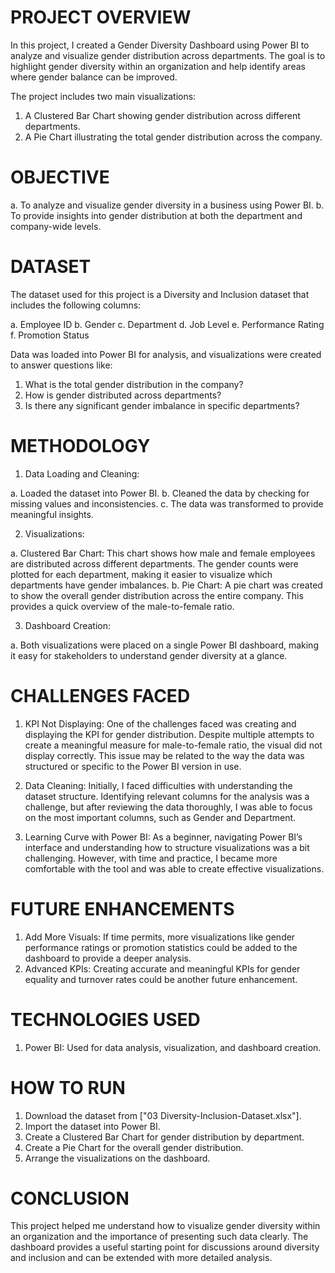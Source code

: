 # PROJECT OVERVIEW
In this project, I created a Gender Diversity Dashboard using Power BI to analyze and visualize gender distribution across departments. The goal is to highlight gender diversity within an organization and help identify areas where gender balance can be improved.

The project includes two main visualizations:

1. A Clustered Bar Chart showing gender distribution across different departments.
2. A Pie Chart illustrating the total gender distribution across the company.

# OBJECTIVE
a. To analyze and visualize gender diversity in a business using Power BI.
b. To provide insights into gender distribution at both the department and company-wide levels.

# DATASET 
The dataset used for this project is a Diversity and Inclusion dataset that includes the following columns:

a. Employee ID
b. Gender
c. Department
d. Job Level
e. Performance Rating
f. Promotion Status

Data was loaded into Power BI for analysis, and visualizations were created to answer questions like:

1. What is the total gender distribution in the company?
2. How is gender distributed across departments?
3. Is there any significant gender imbalance in specific departments?

# METHODOLOGY 

1. Data Loading and Cleaning:

a. Loaded the dataset into Power BI.
b. Cleaned the data by checking for missing values and inconsistencies.
c. The data was transformed to provide meaningful insights.

2. Visualizations:

 a. Clustered Bar Chart: This chart shows how male and female employees are distributed across different departments. The gender counts were plotted for each department, 
     making it easier to visualize which departments have gender imbalances.
 b. Pie Chart: A pie chart was created to show the overall gender distribution across the entire company. This provides a quick overview of the male-to-female ratio.

3. Dashboard Creation:

a. Both visualizations were placed on a single Power BI dashboard, making it easy for stakeholders to understand gender diversity at a glance.

# CHALLENGES FACED
1. KPI Not Displaying: One of the challenges faced was creating and displaying the KPI for gender distribution. Despite multiple attempts to create a meaningful measure for 
   male-to-female ratio, the visual did not display correctly. This issue may be related to the way the data was structured or specific to the Power BI version in use.
   
2. Data Cleaning: Initially, I faced difficulties with understanding the dataset structure. Identifying relevant columns for the analysis was a challenge, but after 
   reviewing the data thoroughly, I was able to focus on the most important columns, such as Gender and Department.

3. Learning Curve with Power BI: As a beginner, navigating Power BI’s interface and understanding how to structure visualizations was a bit challenging. However, with time and practice, I became more comfortable with the tool and was able to create effective visualizations.

# FUTURE ENHANCEMENTS
1. Add More Visuals: If time permits, more visualizations like gender performance ratings or promotion statistics could be added to the dashboard to provide a deeper 
   analysis.
2. Advanced KPIs: Creating accurate and meaningful KPIs for gender equality and turnover rates could be another future enhancement.

# TECHNOLOGIES USED
1. Power BI: Used for data analysis, visualization, and dashboard creation.

# HOW TO RUN
1. Download the dataset from ["03 Diversity-Inclusion-Dataset.xlsx"].
2. Import the dataset into Power BI.
3. Create a Clustered Bar Chart for gender distribution by department.
4. Create a Pie Chart for the overall gender distribution.
5. Arrange the visualizations on the dashboard.

# CONCLUSION 
This project helped me understand how to visualize gender diversity within an organization and the importance of presenting such data clearly. The dashboard provides a useful starting point for discussions around diversity and inclusion and can be extended with more detailed analysis.





